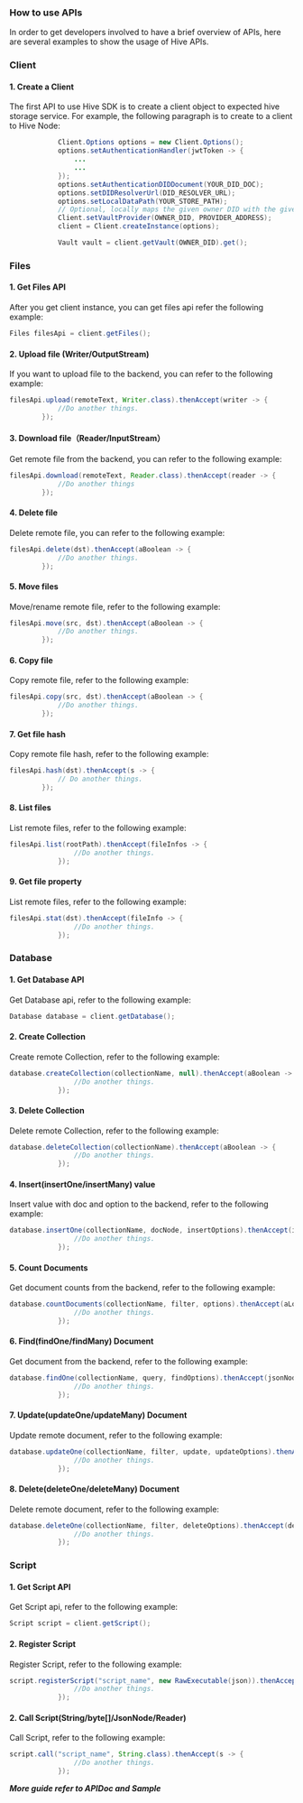 ### How to use APIs

In order to get developers involved to have a brief overview of APIs,  here are several examples to show the usage of Hive APIs.

### Client

#### 1. Create a Client

The first API to use Hive SDK is to create a client object to expected hive storage service. For example, the following paragraph is to create to a client to Hive Node:

```Java
            Client.Options options = new Client.Options();
            options.setAuthenticationHandler(jwtToken -> {
                ...
                ...
            });
            options.setAuthenticationDIDDocument(YOUR_DID_DOC);
            options.setDIDResolverUrl(DID_RESOLVER_URL);
            options.setLocalDataPath(YOUR_STORE_PATH);
            // Optional, locally maps the given owner DID with the given vault address
            Client.setVaultProvider(OWNER_DID, PROVIDER_ADDRESS);
            client = Client.createInstance(options);

            Vault vault = client.getVault(OWNER_DID).get();
```

### Files

#### 1. Get Files API

After you get client instance, you can get files api refer the following example:

```java
Files filesApi = client.getFiles();
```


#### 2. Upload file (Writer/OutputStream)
If you want to upload file to the backend, you can refer to the following example:

```java
filesApi.upload(remoteText, Writer.class).thenAccept(writer -> {
            //Do another things.
        });
```

#### 3. Download file（Reader/InputStream）

Get remote file from the backend, you can refer to the following example:

```java
filesApi.download(remoteText, Reader.class).thenAccept(reader -> {
            //Do another things
        });
```

#### 4. Delete file

Delete remote file, you can refer to the following example:

```java
filesApi.delete(dst).thenAccept(aBoolean -> {
            //Do another things.
        });
```

#### 5. Move files

Move/rename remote file, refer to the following example:

```java
filesApi.move(src, dst).thenAccept(aBoolean -> {
            //Do another things.
        });
```


#### 6. Copy file

Copy remote file, refer to the following example:

```java
filesApi.copy(src, dst).thenAccept(aBoolean -> {
            //Do another things.
        });
```


#### 7. Get file hash

Copy remote file hash, refer to the following example:

```java
filesApi.hash(dst).thenAccept(s -> {
            // Do another things.
        });
```


#### 8. List files

List remote files, refer to the following example:

```java
filesApi.list(rootPath).thenAccept(fileInfos -> {
                //Do another things.
            });
```


#### 9. Get file property

List remote files, refer to the following example:

```java
filesApi.stat(dst).thenAccept(fileInfo -> {
                //Do another things.
            });
```

### Database

#### 1. Get Database API

Get Database api, refer to the following example:

```java
Database database = client.getDatabase();
```

#### 2. Create Collection

Create remote Collection, refer to the following example:

```java
database.createCollection(collectionName, null).thenAccept(aBoolean -> {
                //Do another things.
            });
```


#### 3. Delete Collection

Delete remote Collection, refer to the following example:

```java
database.deleteCollection(collectionName).thenAccept(aBoolean -> {
                //Do another things.
            });
```

#### 4. Insert(insertOne/insertMany) value

Insert value with doc and option to the backend, refer to the following example:

```java
database.insertOne(collectionName, docNode, insertOptions).thenAccept(insertResult -> {
                //Do another things.
            });
```

#### 5. Count Documents

Get document counts from the backend, refer to the following example:

```java
database.countDocuments(collectionName, filter, options).thenAccept(aLong -> {
                //Do another things.
            });
```


#### 6. Find(findOne/findMany) Document

Get document from the backend, refer to the following example:

```java
database.findOne(collectionName, query, findOptions).thenAccept(jsonNode -> {
                //Do another things.
            });
```


#### 7. Update(updateOne/updateMany) Document

Update remote document, refer to the following example:

```java
database.updateOne(collectionName, filter, update, updateOptions).thenAccept(updateResult -> {
                //Do another things.
            });
```

#### 8. Delete(deleteOne/deleteMany) Document

Delete remote document, refer to the following example:

```java
database.deleteOne(collectionName, filter, deleteOptions).thenAccept(deleteResult -> {
                //Do another things.
            });
```

### Script

#### 1. Get Script API

Get Script api, refer to the following example:

```java
Script script = client.getScript();
```


#### 2. Register Script

Register Script, refer to the following example:

```java
script.registerScript("script_name", new RawExecutable(json)).thenAccept(aBoolean -> {
                //Do another things.
            });
```


#### 2. Call Script(String/byte[]/JsonNode/Reader)

Call Script, refer to the following example:

```java
script.call("script_name", String.class).thenAccept(s -> {
                //Do another things.
            });
```

***More guide refer to APIDoc and Sample***

&nbsp;
